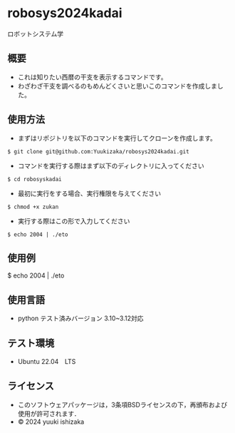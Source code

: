 # robosys2024kadai
ロボットシステム学
## 概要

- これは知りたい西暦の干支を表示するコマンドです。
- わざわざ干支を調べるのもめんどくさいと思いこのコマンドを作成しました。

## 使用方法
- まずはリポジトリを以下のコマンドを実行してクローンを作成します。
```
$ git clone git@github.com:Yuukizaka/robosys2024kadai.git
```

- コマンドを実行する際はまず以下のディレクトリに入ってください
```
$ cd robosyskadai
```

- 最初に実行をする場合、実行権限を与えてください
```
$ chmod +x zukan
```

- 実行する際はこの形で入力してください
```
$ echo 2004 | ./eto
```

## 使用例
$ echo 2004 | ./eto

## 使用言語
- python
    テスト済みバージョン 3.10~3.12対応	

## テスト環境

- Ubuntu 22.04　LTS

## ライセンス
- このソフトウェアパッケージは，3条項BSDライセンスの下，再頒布および使用が許可されます．
- © 2024 yuuki ishizaka
